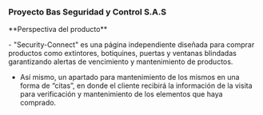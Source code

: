### Proyecto Bas Seguridad y Control S.A.S
<P>
**Perspectiva del producto**
</P>
- "Security-Connect" es una página independiente diseñada para comprar productos como extintores, botiquines, puertas y ventanas blindadas garantizando alertas de vencimiento y mantenimiento de productos.



- Así mismo, un apartado para mantenimiento de los mismos en una forma de “citas”, en donde el cliente recibirá la información de la visita para verificación y mantenimiento de los elementos que haya comprado.

